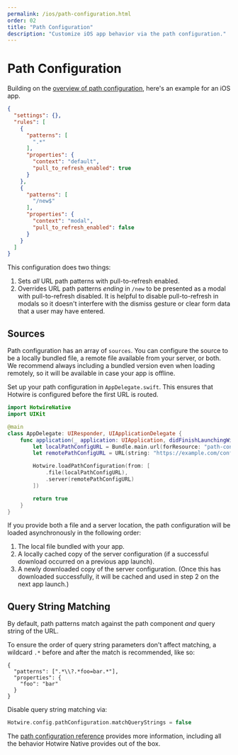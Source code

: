 ```yaml
---
permalink: /ios/path-configuration.html
order: 02
title: "Path Configuration"
description: "Customize iOS app behavior via the path configuration."
---
```


# Path Configuration

Building on the [overview of path configuration](/overview/path-configuration), here's an example for an iOS app.

```json
{
  "settings": {},
  "rules": [
    {
      "patterns": [
        ".*"
      ],
      "properties": {
        "context": "default",
        "pull_to_refresh_enabled": true
      }
    },
    {
      "patterns": [
        "/new$"
      ],
      "properties": {
        "context": "modal",
        "pull_to_refresh_enabled": false
      }
    }
  ]
}
```

This configuration does two things:

1. Sets *all* URL path patterns with pull-to-refresh enabled.
1. Overrides URL path patterns *ending* in `/new` to be presented as a modal with pull-to-refresh disabled. It is helpful to disable pull-to-refresh in modals so it doesn't interfere with the dismiss gesture or clear form data that a user may have entered.

## Sources

Path configuration has an array of `sources`. You can configure the source to be a locally bundled file, a remote file available from your server, or both. We recommend always including a bundled version even when loading remotely, so it will be available in case your app is offline.

Set up your path configuration in `AppDelegate.swift`. This ensures that Hotwire is configured before the first URL is routed.

```swift
import HotwireNative
import UIKit

@main
class AppDelegate: UIResponder, UIApplicationDelegate {
    func application(_ application: UIApplication, didFinishLaunchingWithOptions launchOptions: [UIApplication.LaunchOptionsKey: Any]?) -> Bool {
        let localPathConfigURL = Bundle.main.url(forResource: "path-configuration", withExtension: "json")!
        let remotePathConfigURL = URL(string: "https://example.com/configurations/ios_v1.json")!

        Hotwire.loadPathConfiguration(from: [
            .file(localPathConfigURL),
            .server(remotePathConfigURL)
        ])

        return true
    }
}
```

If you provide both a file and a server location, the path configuration will be loaded asynchronously in the following order:
1. The local file bundled with your app.
2. A locally cached copy of the server configuration (if a successful download occurred on a previous app launch).
3. A newly downloaded copy of the server configuration. (Once this has downloaded successfully, it will be cached and used in step 2 on the next app launch.) 

## Query String Matching

By default, path patterns match against the path component *and* query string of the URL.

To ensure the order of query string parameters don't affect matching, a wildcard `.*` before and after the match is recommended, like so:

```
{
  "patterns": [".*\\?.*foo=bar.*"],
  "properties": {
    "foo": "bar"
  }
}
```

Disable query string matching via:

```swift
Hotwire.config.pathConfiguration.matchQueryStrings = false
```

The [path configuration reference](/reference/path-configuration) provides more information, including all the behavior Hotwire Native provides out of the box.
